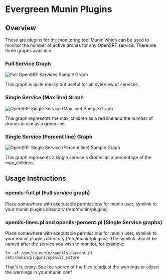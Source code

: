 # Evergreen Munin Plugins

## Overview
These are plugins for the monitoring tool Munin which can be used to monitor the number of active drones for any OpenSRF service.  There are three graphs available:

### Full Service Graph
![Full OpenSRF Services Sample Graph](http://github.com/sitka/eg-munin/raw/master/sample-images/full-sample.png)

This graph is quite messy but useful for an overview of services.

### Single Service (Max line) Graph
![OpenSRF Single Service (Max line) Sample Graph](http://github.com/sitka/eg-munin/raw/master/sample-images/lines-sample.png)

This graph represents the max_children as a red line and the number of drones in use as a green line.


### Single Service (Percent line) Graph
![OpenSRF Single Service (Percent line) Sample Graph](http://github.com/sitka/eg-munin/raw/master/sample-images/percent-sample.png)

This graph represents a single service's drones as a percentage of the max_children.

## Usage Instructions

### openils-full.pl (Full service graph)
Place somewhere with executable permissions for munin user, symlink to your munin plugins directory (/etc/munin/plugins)

### openils-lines.pl and openils-percent.pl (Single Service graphs)
Place somewhere with executable permissions for munin user, symlink to your munin plugins directory (/etc/munin/plugins).  The symlink should be named after the service you wish to monitor, for example:

    ln -sf /opt/eg-munin/openils-percent.pl /etc/munin/plugins/openils_cstore

That's it, enjoy.  See the source of the files to adjust the warnings or adjust the warnings in your munin.conf
